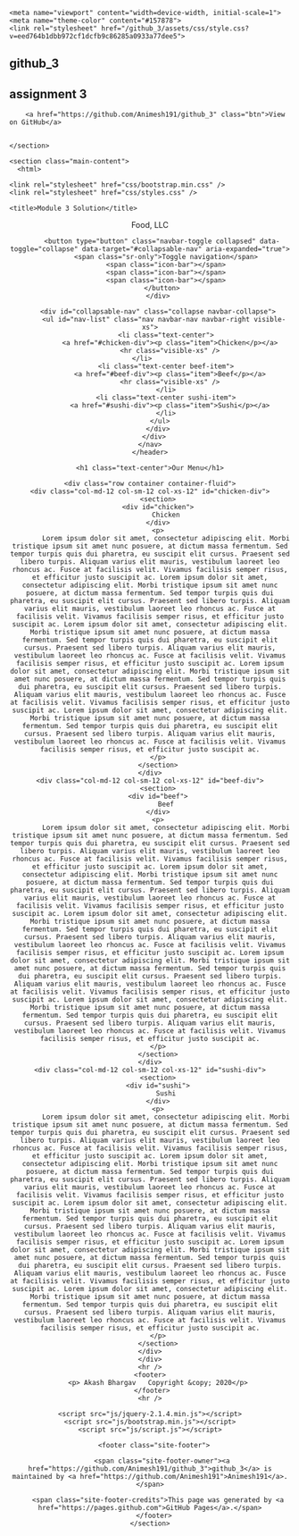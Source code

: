 <html lang="en">
  <head>
    <meta charset="UTF-8">

<!-- Begin Jekyll SEO tag v2.6.1 -->
<title>github_3 | assignment 3</title>
<meta name="generator" content="Jekyll v3.8.5" />
<meta property="og:title" content="github_3" />
<meta property="og:locale" content="en_US" />
<meta name="description" content="assignment 3" />
<meta property="og:description" content="assignment 3" />
<link rel="canonical" href="https://animesh191.github.io/github_3/" />
<meta property="og:url" content="https://animesh191.github.io/github_3/" />
<meta property="og:site_name" content="github_3" />
<script type="application/ld+json">
{"headline":"github_3","@type":"WebSite","url":"https://animesh191.github.io/github_3/","name":"github_3","description":"assignment 3","@context":"https://schema.org"}</script>
<!-- End Jekyll SEO tag -->

    <meta name="viewport" content="width=device-width, initial-scale=1">
    <meta name="theme-color" content="#157878">
    <link rel="stylesheet" href="/github_3/assets/css/style.css?v=eed764b1dbb972cf1dcfb9c86285a0933a77dee5">
  </head>
  <body>
    <section class="page-header">
      <h1 class="project-name">github_3</h1>
      <h2 class="project-tagline">assignment 3</h2>
      
        <a href="https://github.com/Animesh191/github_3" class="btn">View on GitHub</a>
      
      
    </section>

    <section class="main-content">
      <html>
<head>
	<meta charset="utf-8" />
	<meta name="viewport" content="width=device-width, initial-scale=1" />
	
	<link rel="stylesheet" href="css/bootstrap.min.css" />
    <link rel="stylesheet" href="css/styles.css" />
	
	<title>Module 3 Solution</title>
</head>
<body>
    <header class="nav-header">
    <nav id="header-nav" class="navbar navbar-default">
      <div class="container">
        <div class="navbar-header">
          <div class="navbar-brand">
            <p class="nav-brand">Food, LLC</p>
          </div>

          <button type="button" class="navbar-toggle collapsed" data-toggle="collapse" data-target="#collapsable-nav" aria-expanded="true">
            <span class="sr-only">Toggle navigation</span>
            <span class="icon-bar"></span>
            <span class="icon-bar"></span>
            <span class="icon-bar"></span>
          </button>
        </div>
        
        <div id="collapsable-nav" class="collapse navbar-collapse">
           <ul id="nav-list" class="nav navbar-nav navbar-right visible-xs">
            <li class="text-center">
              <a href="#chicken-div"><p class="item">Chicken</p></a>
              <hr class="visible-xs" />
            </li>            
            <li class="text-center beef-item">
              <a href="#beef-div"><p class="item">Beef</p></a>
              <hr class="visible-xs" />
            </li>
            <li class="text-center sushi-item">
              <a href="#sushi-div"><p class="item">Sushi</p></a>
            </li>
          </ul> 
        </div>
      </div>
    </nav>
  	</header>

	<h1 class="text-center">Our Menu</h1>

	<div class="row container container-fluid">
	<div class="col-md-12 col-sm-12 col-xs-12" id="chicken-div">
		<section>
		<div id="chicken">
			Chicken
		</div>
		<p>
			Lorem ipsum dolor sit amet, consectetur adipiscing elit. Morbi tristique ipsum sit amet nunc posuere, at dictum massa fermentum. Sed tempor turpis quis dui pharetra, eu suscipit elit cursus. Praesent sed libero turpis. Aliquam varius elit mauris, vestibulum laoreet leo rhoncus ac. Fusce at facilisis velit. Vivamus facilisis semper risus, et efficitur justo suscipit ac. Lorem ipsum dolor sit amet, consectetur adipiscing elit. Morbi tristique ipsum sit amet nunc posuere, at dictum massa fermentum. Sed tempor turpis quis dui pharetra, eu suscipit elit cursus. Praesent sed libero turpis. Aliquam varius elit mauris, vestibulum laoreet leo rhoncus ac. Fusce at facilisis velit. Vivamus facilisis semper risus, et efficitur justo suscipit ac. Lorem ipsum dolor sit amet, consectetur adipiscing elit. Morbi tristique ipsum sit amet nunc posuere, at dictum massa fermentum. Sed tempor turpis quis dui pharetra, eu suscipit elit cursus. Praesent sed libero turpis. Aliquam varius elit mauris, vestibulum laoreet leo rhoncus ac. Fusce at facilisis velit. Vivamus facilisis semper risus, et efficitur justo suscipit ac. Lorem ipsum dolor sit amet, consectetur adipiscing elit. Morbi tristique ipsum sit amet nunc posuere, at dictum massa fermentum. Sed tempor turpis quis dui pharetra, eu suscipit elit cursus. Praesent sed libero turpis. Aliquam varius elit mauris, vestibulum laoreet leo rhoncus ac. Fusce at facilisis velit. Vivamus facilisis semper risus, et efficitur justo suscipit ac. Lorem ipsum dolor sit amet, consectetur adipiscing elit. Morbi tristique ipsum sit amet nunc posuere, at dictum massa fermentum. Sed tempor turpis quis dui pharetra, eu suscipit elit cursus. Praesent sed libero turpis. Aliquam varius elit mauris, vestibulum laoreet leo rhoncus ac. Fusce at facilisis velit. Vivamus facilisis semper risus, et efficitur justo suscipit ac.
		</p>
		</section>
	</div>
	<div class="col-md-12 col-sm-12 col-xs-12" id="beef-div">
		<section>
		<div id="beef">
			Beef
		</div>
		<p>
			Lorem ipsum dolor sit amet, consectetur adipiscing elit. Morbi tristique ipsum sit amet nunc posuere, at dictum massa fermentum. Sed tempor turpis quis dui pharetra, eu suscipit elit cursus. Praesent sed libero turpis. Aliquam varius elit mauris, vestibulum laoreet leo rhoncus ac. Fusce at facilisis velit. Vivamus facilisis semper risus, et efficitur justo suscipit ac. Lorem ipsum dolor sit amet, consectetur adipiscing elit. Morbi tristique ipsum sit amet nunc posuere, at dictum massa fermentum. Sed tempor turpis quis dui pharetra, eu suscipit elit cursus. Praesent sed libero turpis. Aliquam varius elit mauris, vestibulum laoreet leo rhoncus ac. Fusce at facilisis velit. Vivamus facilisis semper risus, et efficitur justo suscipit ac. Lorem ipsum dolor sit amet, consectetur adipiscing elit. Morbi tristique ipsum sit amet nunc posuere, at dictum massa fermentum. Sed tempor turpis quis dui pharetra, eu suscipit elit cursus. Praesent sed libero turpis. Aliquam varius elit mauris, vestibulum laoreet leo rhoncus ac. Fusce at facilisis velit. Vivamus facilisis semper risus, et efficitur justo suscipit ac. Lorem ipsum dolor sit amet, consectetur adipiscing elit. Morbi tristique ipsum sit amet nunc posuere, at dictum massa fermentum. Sed tempor turpis quis dui pharetra, eu suscipit elit cursus. Praesent sed libero turpis. Aliquam varius elit mauris, vestibulum laoreet leo rhoncus ac. Fusce at facilisis velit. Vivamus facilisis semper risus, et efficitur justo suscipit ac. Lorem ipsum dolor sit amet, consectetur adipiscing elit. Morbi tristique ipsum sit amet nunc posuere, at dictum massa fermentum. Sed tempor turpis quis dui pharetra, eu suscipit elit cursus. Praesent sed libero turpis. Aliquam varius elit mauris, vestibulum laoreet leo rhoncus ac. Fusce at facilisis velit. Vivamus facilisis semper risus, et efficitur justo suscipit ac.
		</p>
		</section>
	</div>
	<div class="col-md-12 col-sm-12 col-xs-12" id="sushi-div">
		<section>
		<div id="sushi">
			Sushi
		</div>
		<p>
			Lorem ipsum dolor sit amet, consectetur adipiscing elit. Morbi tristique ipsum sit amet nunc posuere, at dictum massa fermentum. Sed tempor turpis quis dui pharetra, eu suscipit elit cursus. Praesent sed libero turpis. Aliquam varius elit mauris, vestibulum laoreet leo rhoncus ac. Fusce at facilisis velit. Vivamus facilisis semper risus, et efficitur justo suscipit ac. Lorem ipsum dolor sit amet, consectetur adipiscing elit. Morbi tristique ipsum sit amet nunc posuere, at dictum massa fermentum. Sed tempor turpis quis dui pharetra, eu suscipit elit cursus. Praesent sed libero turpis. Aliquam varius elit mauris, vestibulum laoreet leo rhoncus ac. Fusce at facilisis velit. Vivamus facilisis semper risus, et efficitur justo suscipit ac. Lorem ipsum dolor sit amet, consectetur adipiscing elit. Morbi tristique ipsum sit amet nunc posuere, at dictum massa fermentum. Sed tempor turpis quis dui pharetra, eu suscipit elit cursus. Praesent sed libero turpis. Aliquam varius elit mauris, vestibulum laoreet leo rhoncus ac. Fusce at facilisis velit. Vivamus facilisis semper risus, et efficitur justo suscipit ac. Lorem ipsum dolor sit amet, consectetur adipiscing elit. Morbi tristique ipsum sit amet nunc posuere, at dictum massa fermentum. Sed tempor turpis quis dui pharetra, eu suscipit elit cursus. Praesent sed libero turpis. Aliquam varius elit mauris, vestibulum laoreet leo rhoncus ac. Fusce at facilisis velit. Vivamus facilisis semper risus, et efficitur justo suscipit ac. Lorem ipsum dolor sit amet, consectetur adipiscing elit. Morbi tristique ipsum sit amet nunc posuere, at dictum massa fermentum. Sed tempor turpis quis dui pharetra, eu suscipit elit cursus. Praesent sed libero turpis. Aliquam varius elit mauris, vestibulum laoreet leo rhoncus ac. Fusce at facilisis velit. Vivamus facilisis semper risus, et efficitur justo suscipit ac.
		</p>
		</section>
	</div>
	</div>
	<hr />
	<footer>
		<p> Akash Bhargav 	Copyright &copy; 2020</p>
	 </footer>
	<hr />

	<script src="js/jquery-2.1.4.min.js"></script>
	<script src="js/bootstrap.min.js"></script>
  	<script src="js/script.js"></script>
</body>
</html>


      <footer class="site-footer">
        
          <span class="site-footer-owner"><a href="https://github.com/Animesh191/github_3">github_3</a> is maintained by <a href="https://github.com/Animesh191">Animesh191</a>.</span>
        
        <span class="site-footer-credits">This page was generated by <a href="https://pages.github.com">GitHub Pages</a>.</span>
      </footer>
    </section>

    
  </body>
</html>
